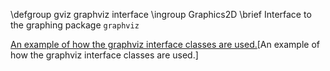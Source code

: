 \defgroup gviz graphviz interface
\ingroup Graphics2D
\brief Interface to the graphing package `graphviz`

[An example of how the graphviz interface classes are used.](http://root.cern.ch/root/html/tutorials/graphs/graphstruct.C.html)[An example of how the graphviz interface classes are used.]

